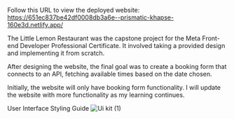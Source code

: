 Follow this URL to view the deployed website: https://651ec837be42df0008db3a6e--prismatic-khapse-160e3d.netlify.app/

The Little Lemon Restaurant was the capstone project for the Meta Front-end Developer Professional Certificate. It involved taking a provided design and implementing it from scratch.

After designing the website, the final goal was to create a booking form that connects to an API, fetching available times based on the date chosen. 

Initially, the website will only have booking form functionality. I will update the website with more functionality as my learning continues.

User Interface Styling Guide
![Ui kit (1)](https://github.com/IsaiahGoodridge/little-lemon-website/assets/143850822/699ebd54-c0ec-4b75-98cc-424565a522ce)

